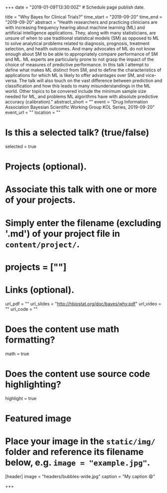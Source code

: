 +++
date = "2019-01-09T13:30:00Z"  # Schedule page publish date.

title = "Why Bayes for Clinical Trials?"
time_start = "2019-09-20"
time_end   = "2019-09-20"
abstract = "Health researchers and practicing clinicians are with increasing frequency hearing about machine learning (ML) and artificial intelligence applications.  They, along with many statisticians, are unsure of when to use traditional statistical models (SM) as opposed to ML to solve analytical problems related to diagnosis, prognosis, treatment selection, and health outcomes.  And many advocates of ML do not know enough about SM to be able to appropriately compare performance of SM and ML.  ML experts are particularly prone to not grasp the impact of the choice of measures of predictive performance.  In this talk I attempt to define what makes ML distinct from SM, and to define the characteristics of applications for which ML is likely to offer advantages over SM, and vice-versa.  The talk will also touch on the vast difference between prediction and classification and how this leads to many misunderstandings in the ML world.  Other topics to be convered include the minimum sample size needed for ML, and problems ML algorithms have with absolute predictive accuracy (calibration)."
abstract_short = ""
event = "Drug Information Association Bayesian Scientific Working Group KOL Series, 2019-09-20"
event_url = ""
location = ""

# Is this a selected talk? (true/false)
selected = true

# Projects (optional).
#   Associate this talk with one or more of your projects.
#   Simply enter the filename (excluding '.md') of your project file in `content/project/`.
# projects = [""]

# Links (optional).
url_pdf = ""
url_slides = "http://hbiostat.org/doc/bayes/why.pdf"
url_video = ""
url_code = ""

# Does the content use math formatting?
math = true

# Does the content use source code highlighting?
highlight = true

# Featured image
# Place your image in the `static/img/` folder and reference its filename below, e.g. `image = "example.jpg"`.
[header]
image = "headers/bubbles-wide.jpg"
caption = "My caption :smile:"

+++
